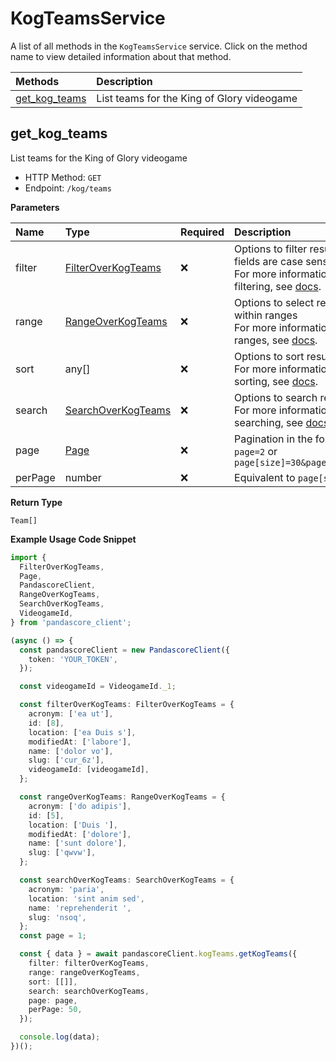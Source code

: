 # KogTeamsService

A list of all methods in the `KogTeamsService` service. Click on the method name to view detailed information about that method.

| Methods                         | Description                                |
| :------------------------------ | :----------------------------------------- |
| [get_kog_teams](#get_kog_teams) | List teams for the King of Glory videogame |

## get_kog_teams

List teams for the King of Glory videogame

- HTTP Method: `GET`
- Endpoint: `/kog/teams`

**Parameters**

| Name    | Type                                                  | Required | Description                                                                                                                                         |
| :------ | :---------------------------------------------------- | :------- | :-------------------------------------------------------------------------------------------------------------------------------------------------- |
| filter  | [FilterOverKogTeams](../models/FilterOverKogTeams.md) | ❌       | Options to filter results. String fields are case sensitive <br/>For more information on filtering, see [docs](/docs/filtering-and-sorting#filter). |
| range   | [RangeOverKogTeams](../models/RangeOverKogTeams.md)   | ❌       | Options to select results within ranges <br/>For more information on ranges, see [docs](/docs/filtering-and-sorting#range).                         |
| sort    | any[]                                                 | ❌       | Options to sort results <br/>For more information on sorting, see [docs](/docs/filtering-and-sorting#sort).                                         |
| search  | [SearchOverKogTeams](../models/SearchOverKogTeams.md) | ❌       | Options to search results <br/>For more information on searching, see [docs](/docs/filtering-and-sorting#search).                                   |
| page    | [Page](../models/Page.md)                             | ❌       | Pagination in the form of `page=2` or `page[size]=30&page[number]=2`                                                                                |
| perPage | number                                                | ❌       | Equivalent to `page[size]`                                                                                                                          |

**Return Type**

`Team[]`

**Example Usage Code Snippet**

```typescript
import {
  FilterOverKogTeams,
  Page,
  PandascoreClient,
  RangeOverKogTeams,
  SearchOverKogTeams,
  VideogameId,
} from 'pandascore_client';

(async () => {
  const pandascoreClient = new PandascoreClient({
    token: 'YOUR_TOKEN',
  });

  const videogameId = VideogameId._1;

  const filterOverKogTeams: FilterOverKogTeams = {
    acronym: ['ea ut'],
    id: [8],
    location: ['ea Duis s'],
    modifiedAt: ['labore'],
    name: ['dolor vo'],
    slug: ['cur_6z'],
    videogameId: [videogameId],
  };

  const rangeOverKogTeams: RangeOverKogTeams = {
    acronym: ['do adipis'],
    id: [5],
    location: ['Duis '],
    modifiedAt: ['dolore'],
    name: ['sunt dolore'],
    slug: ['qwvw'],
  };

  const searchOverKogTeams: SearchOverKogTeams = {
    acronym: 'paria',
    location: 'sint anim sed',
    name: 'reprehenderit ',
    slug: 'nsoq',
  };
  const page = 1;

  const { data } = await pandascoreClient.kogTeams.getKogTeams({
    filter: filterOverKogTeams,
    range: rangeOverKogTeams,
    sort: [[]],
    search: searchOverKogTeams,
    page: page,
    perPage: 50,
  });

  console.log(data);
})();
```

<!-- This file was generated by liblab | https://liblab.com/ -->
